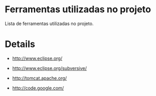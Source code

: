# Ferramentas utilizadas no projeto #

Lista de ferramentas utilizadas no projeto.


# Details #

- http://www.eclipse.org/

- http://www.eclipse.org/subversive/

- http://tomcat.apache.org/

- http://code.google.com/